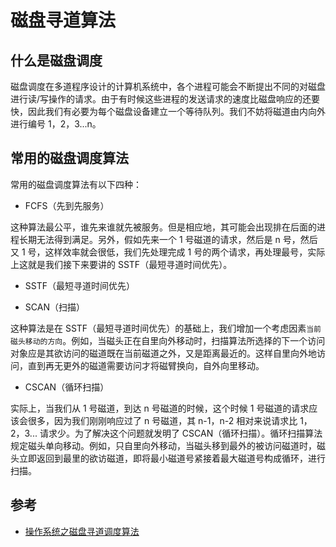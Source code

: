 # 磁盘寻道算法

## 什么是磁盘调度

磁盘调度在多道程序设计的计算机系统中，各个进程可能会不断提出不同的对磁盘进行读/写操作的请求。由于有时候这些进程的发送请求的速度比磁盘响应的还要快，因此我们有必要为每个磁盘设备建立一个等待队列。我们不妨将磁道由内向外进行编号 1，2，3...n。

## 常用的磁盘调度算法

常用的磁盘调度算法有以下四种：

- FCFS（先到先服务）

这种算法最公平，谁先来谁就先被服务。但是相应地，其可能会出现排在后面的进程长期无法得到满足。另外，假如先来一个 1 号磁道的请求，然后是 n 号，然后又 1 号，这样效率就会很低，我们先处理完成 1 号的两个请求，再处理最号，实际上这就是我们接下来要讲的 SSTF（最短寻道时间优先）。

- SSTF（最短寻道时间优先）

- SCAN（扫描）

这种算法是在 SSTF（最短寻道时间优先）的基础上，我们增加一个考虑因素`当前磁头移动的方向`。例如，当磁头正在自里向外移动时，扫描算法所选择的下一个访问对象应是其欲访问的磁道既在当前磁道之外，又是距离最近的。这样自里向外地访问，直到再无更外的磁道需要访问才将磁臂换向，自外向里移动。

- CSCAN（循环扫描）

实际上，当我们从 1 号磁道，到达 n 号磁道的时候，这个时候 1 号磁道的请求应该会很多，因为我们刚刚响应过了 n 号磁道，其 n-1，n-2 相对来说请求比 1，2，3... 请求少。为了解决这个问题就发明了 CSCAN（循环扫描）。循环扫描算法规定磁头单向移动。例如，只自里向外移动，当磁头移到最外的被访问磁道时，磁头立即返回到最里的欲访磁道，即将最小磁道号紧接着最大磁道号构成循环，进行扫描。

## 参考

- [操作系统之磁盘寻道调度算法](https://blog.csdn.net/YDVampire/article/details/68070499)
